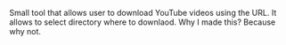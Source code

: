 Small tool that allows user to download YouTube videos using the URL. It allows to select directory where to downlaod. Why I made this? Because why not.

